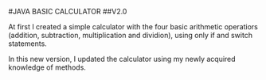#JAVA BASIC CALCULATOR
##V2.0


At first I created a simple calculator with the four basic arithmetic operatiors (addition, subtraction, multiplication and dividion), using only if and switch statements.

In this new version, I updated the calculator using my newly acquired knowledge of methods.

